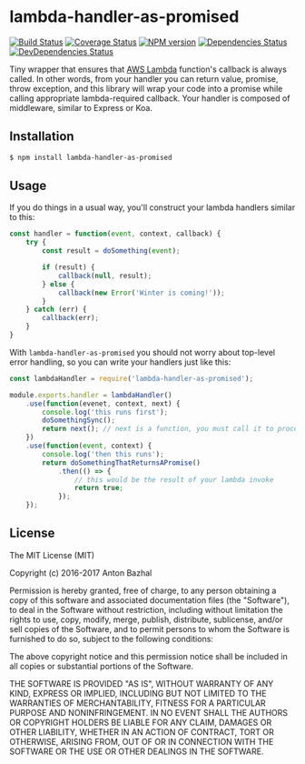 # lambda-handler-as-promised

[![Build Status][ci-image]][ci-url]
[![Coverage Status][coverage-image]][coverage-url]
[![NPM version][npm-image]][npm-url]
[![Dependencies Status][dependencies-image]][dependencies-url]
[![DevDependencies Status][devdependencies-image]][devdependencies-url]

Tiny wrapper that ensures that [AWS Lambda][aws-lambda-url] function's callback is always called. In other words, from your handler you can return value, promise, throw exception, and this library will wrap your code into a promise while calling appropriate lambda-required callback. Your handler is composed of middleware, similar to Express or Koa.

## Installation

```bash
$ npm install lambda-handler-as-promised
```

## Usage

If you do things in a usual way, you'll construct your lambda handlers similar to this:

```js
const handler = function(event, context, callback) {
	try {
		const result = doSomething(event);

		if (result) {
			callback(null, result);
		} else {
			callback(new Error('Winter is coming!'));
		}
	} catch (err) {
		callback(err);
	}
}
```

With `lambda-handler-as-promised` you should not worry about top-level error handling, so you can write your handlers just like this:

```js
const lambdaHandler = require('lambda-handler-as-promised');

module.exports.handler = lambdaHandler()
	.use(function(evenet, context, next) {
		console.log('this runs first');
		doSomethingSync();
		return next(); // next is a function, you must call it to proceed to next middleware
	})
	.use(function(event, context) {
		console.log('then this runs');
		return doSomethingThatReturnsAPromise()
			.then(() => {
				// this would be the result of your lambda invoke
				return true;
			});
	});
```

## License

The MIT License (MIT)

Copyright (c) 2016-2017 Anton Bazhal

Permission is hereby granted, free of charge, to any person obtaining a copy of this software and associated documentation files (the "Software"), to deal in the Software without restriction, including without limitation the rights to use, copy, modify, merge, publish, distribute, sublicense, and/or sell copies of the Software, and to permit persons to whom the Software is furnished to do so, subject to the following conditions:

The above copyright notice and this permission notice shall be included in all copies or substantial portions of the Software.

THE SOFTWARE IS PROVIDED "AS IS", WITHOUT WARRANTY OF ANY KIND, EXPRESS OR IMPLIED, INCLUDING BUT NOT LIMITED TO THE WARRANTIES OF MERCHANTABILITY, FITNESS FOR A PARTICULAR PURPOSE AND NONINFRINGEMENT. IN NO EVENT SHALL THE AUTHORS OR COPYRIGHT HOLDERS BE LIABLE FOR ANY CLAIM, DAMAGES OR OTHER LIABILITY, WHETHER IN AN ACTION OF CONTRACT, TORT OR OTHERWISE, ARISING FROM, OUT OF OR IN CONNECTION WITH THE SOFTWARE OR THE USE OR OTHER DEALINGS IN THE SOFTWARE.

[aws-context-url]: http://docs.aws.amazon.com/lambda/latest/dg/nodejs-prog-model-context.html
[aws-lambda-url]: https://aws.amazon.com/lambda/details/
[bunyan-log-child-url]: https://www.npmjs.com/package/bunyan#logchild
[bunyan-url]: https://www.npmjs.com/package/bunyan
[ci-image]: https://circleci.com/gh/AntonBazhal/lambda-handler-as-promised.svg?style=shield&circle-token=fc9c3e6f415d2d338800c8a08d6155708ad260ce
[ci-url]: https://circleci.com/gh/AntonBazhal/lambda-handler-as-promised
[coverage-image]: https://coveralls.io/repos/github/AntonBazhal/lambda-handler-as-promised/badge.svg?branch=master
[coverage-url]: https://coveralls.io/github/AntonBazhal/lambda-handler-as-promised?branch=master
[dependencies-url]: https://david-dm.org/antonbazhal/lambda-handler-as-promised
[dependencies-image]: https://david-dm.org/antonbazhal/lambda-handler-as-promised/status.svg
[devdependencies-url]: https://david-dm.org/antonbazhal/lambda-handler-as-promised?type=dev
[devdependencies-image]: https://david-dm.org/antonbazhal/lambda-handler-as-promised/dev-status.svg
[npm-url]: https://www.npmjs.org/package/lambda-handler-as-promised
[npm-image]: https://img.shields.io/npm/v/lambda-handler-as-promised.svg
